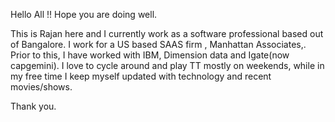 Hello All !! Hope you are doing well.

This is Rajan here and I currently work as a software professional based out of Bangalore.
I work for a US based SAAS firm , Manhattan Associates,. Prior to this, I have worked with IBM, Dimension data and Igate(now capgemini).
I love to cycle around and play TT mostly on weekends, while in my free time I keep myself updated with technology and recent movies/shows. 

Thank you.

